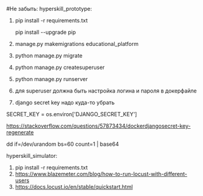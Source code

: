 #Не забыть:
hyperskill_prototype:
1) pip install -r requirements.txt
   
   pip install --upgrade pip
2) manage.py makemigrations educational_platform
3) python manage.py migrate
4) python manage.py createsuperuser
5) python manage.py runserver
6) для superuser должна быть настройка логина и пароля в докерфайле
7) django secret key надо куда-то убрать

SECRET_KEY = os.environ['DJANGO_SECRET_KEY']

https://stackoverflow.com/questions/57873434/dockerdjangosecret-key-regenerate

dd if=/dev/urandom bs=60 count=1 | base64


hyperskill_simulator:
1) pip install -r requirements.txt
2) https://www.blazemeter.com/blog/how-to-run-locust-with-different-users
3) https://docs.locust.io/en/stable/quickstart.html